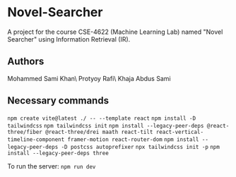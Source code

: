 # Novel-Searcher
A project for the course CSE-4622 (Machine Learning Lab) named "Novel Searcher" using Information Retrieval (IR).

## Authors
Mohammed Sami Khan\\
Protyoy Rafi\\
Khaja Abdus Sami

## Necessary commands

```npm create vite@latest ./ -- --template react```
```npm install -D tailwindcss```
```npm tailwindcss init```
```npm install --legacy-peer-deps @react-three/fiber @react-three/drei maath react-tilt react-vertical-timeline-component framer-motion react-router-dom```
```npm install --legacy-peer-deps -D postcss autoprefixer```
```npx tailwindcss init -p```
```npm install --legacy-peer-deps three```

To run the server:
```npm run dev```
